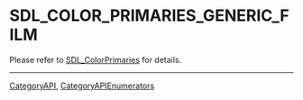 # SDL_COLOR_PRIMARIES_GENERIC_FILM

Please refer to [SDL_ColorPrimaries](SDL_ColorPrimaries) for details.

----
[CategoryAPI](CategoryAPI), [CategoryAPIEnumerators](CategoryAPIEnumerators)

